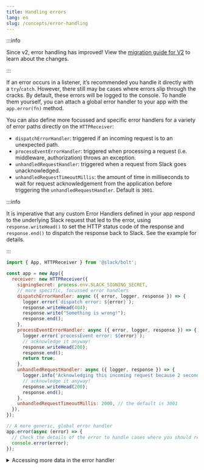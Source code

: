 ```yaml
---
title: Handling errors
lang: en
slug: /concepts/error-handling
---
```


:::info

Since v2, error handling has improved! View the [migration guide for V2](/migration/migration-v2) to learn about the changes.

:::

If an error occurs in a listener, it’s recommended you handle it directly with a `try`/`catch`. However, there still may be cases where errors slip through the cracks. By default, these errors will be logged to the console. To handle them yourself, you can attach a global error handler to your app with the `app.error(fn)` method.

You can also define more focussed and specific error handlers for a variety of error paths directly on the `HTTPReceiver`:

- `dispatchErrorHandler`: triggered if an incoming request is to an unexpected path.
- `processEventErrorHandler`: triggered when processing a request (i.e. middleware, authorization) throws an exception.
- `unhandledRequestHandler`: triggered when a request from Slack goes unacknowledged.
- `unhandledRequestTimeoutMillis`: the amount of time in milliseconds to wait for request acknowledgement from the application before triggering the `unhandledRequestHandler`. Default is `3001`.

:::info

It is imperative that any custom Error Handlers defined in your app respond to the underlying Slack request that led to the error, using `response.writeHead()` to set the HTTP status code of the response and `response.end()` to dispatch the response back to Slack. See the example for details.

:::

```javascript
import { App, HTTPReceiver } from '@slack/bolt';

const app = new App({
  receiver: new HTTPReceiver({
    signingSecret: process.env.SLACK_SIGNING_SECRET,
    // more specific, focussed error handlers
    dispatchErrorHandler: async ({ error, logger, response }) => {
      logger.error(`dispatch error: ${error}`);
      response.writeHead(404);
      response.write("Something is wrong!");
      response.end();
    },
    processEventErrorHandler: async ({ error, logger, response }) => {
      logger.error(`processEvent error: ${error}`);
      // acknowledge it anyway!
      response.writeHead(200);
      response.end();
      return true;
    },
    unhandledRequestHandler: async ({ logger, response }) => {
      logger.info('Acknowledging this incoming request because 2 seconds already passed...');
      // acknowledge it anyway!
      response.writeHead(200);
      response.end();
    },
    unhandledRequestTimeoutMillis: 2000, // the default is 3001
  }),
});

// A more generic, global error handler
app.error(async (error) => {
  // Check the details of the error to handle cases where you should retry sending a message or stop the app
  console.error(error);
});
```

<details>
<summary>
Accessing more data in the error handler
</summary>

There may be cases where you need to log additional data from a request in the global error handler. Or you may simply wish to have access to the `logger` you've passed into Bolt.

Starting with version 3.8.0, when passing `extendedErrorHandler: true` to the constructor, the error handler will receive an object with `error`, `logger`, `context`, and the `body` of the request.

It is recommended to check whether a property exists on the `context` or `body` objects before accessing its value, as the data available in the `body` object differs from event to event, and because errors can happen at any point in a request's lifecycle (i.e. before a certain property of `context` has been set).

```javascript
const { App } = require('@slack/bolt');

const app = new App({
  signingSecret: process.env.SLACK_SIGNING_SECRET,
  token: process.env.SLACK_BOT_TOKEN,
  extendedErrorHandler: true,
});

app.error(async ({ error, logger, context, body }) => {
  // Log the error using the logger passed into Bolt
  logger.error(error);

  if (context.teamId) {
    // Do something with the team's ID for debugging purposes
  }
});
```
</details>
